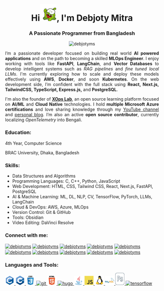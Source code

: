 <h1 align="center">Hi<img src="https://github.com/debjotyms/debjotyms/blob/main/hio.gif" height="55px" width="55px">, I'm Debjoty Mitra</h1>
<h3 align="center">A Passionate Programmer from Bangladesh</h3>

<p align="center"> <img src="https://komarev.com/ghpvc/?username=debjotyms&label=Profile%20views&color=0eb466&style=flat" alt="debjotyms" /> </p>

<p align="justify">
I’m a passionate developer focused on building real world <strong>AI powered applications</strong> and on the path to becoming a skilled <strong>MLOps Engineer</strong>. I enjoy working with tools like <strong>FastAPI</strong>, <strong>LangChain</strong>, and <strong>Vector Databases</strong> to develop intelligent systems such as <em>RAG pipelines</em> and <em>fine tuned local LLMs</em>. I'm currently exploring how to scale and deploy these models effectively using <strong>AWS</strong>, <strong>Docker</strong>, and soon <strong>Kubernetes</strong>. On the web development side, I’m confident with the full stack using <strong>React, Next.js, TailwindCSS, TypeScript, Express.js,</strong> and <strong>PostgreSQL</strong>.
</p>

<p align="justify">
I'm also the founder of <a href="https://xopslab.org"><strong>XOps Lab</strong></a>, an open source learning platform focused on <strong>AI/ML</strong> and <strong>Cloud Native</strong> technologies. I hold <strong>multiple Microsoft Azure certifications</strong> and love sharing knowledge through my <a href="https://www.youtube.com/@debjotyms">YouTube channel</a> and <a href="https://blog.debjotyms.com">personal blog</a>. I’m also an active <strong>open source contributor</strong>, currently localizing <em>OpenTelemetry</em> into Bengali.
</p>


<h3 align="left">Education:</h3>
4th Year, Computer Science

BRAC University, Dhaka, Bangladesh

<h3 align="left">Skills:</h3>
<ul>
  <li> Data Structures and Algorithms </li>
  <li> Programming Languages: C, C++, Python, JavaScript </li>
  <li> Web Development: HTML, CSS, Tailwind CSS, React, Next.js, FastAPI, PostgreSQL </li>
  <li> AI & Machine Learning: ML, DL, NLP, CV, TensorFlow, PyTorch, LLMs, LangChain </li>
  <li> Cloud & DevOps: AWS, Azure, MLOps </li>
  <li> Version Control: Git & GitHub </li>
  <li> Tools: Obsidian</li>
  <li> Video Editing: DaVinci Resolve </li>
</ul>

<h3 align="left">Connect with me:</h3>
<p align="left">
<a href="https://twitter.com/debjotyms" target="blank"><img align="center" src="https://raw.githubusercontent.com/rahuldkjain/github-profile-readme-generator/master/src/images/icons/Social/twitter.svg" alt="debjotyms" height="30" width="30" /></a>
<a href="https://linkedin.com/in/debjotyms" target="blank"><img align="center" src="https://raw.githubusercontent.com/rahuldkjain/github-profile-readme-generator/master/src/images/icons/Social/linked-in-alt.svg" alt="debjotyms" height="30" width="30" /></a>
<a href="https://kaggle.com/debjotyms" target="blank"><img align="center" src="https://raw.githubusercontent.com/rahuldkjain/github-profile-readme-generator/master/src/images/icons/Social/kaggle.svg" alt="debjotyms" height="30" width="30" /></a>
<a href="https://fb.com/debjotyms" target="blank"><img align="center" src="https://raw.githubusercontent.com/rahuldkjain/github-profile-readme-generator/master/src/images/icons/Social/facebook.svg" alt="debjotyms" height="30" width="30" /></a>
<a href="https://instagram.com/debjotyms" target="blank"><img align="center" src="https://raw.githubusercontent.com/rahuldkjain/github-profile-readme-generator/master/src/images/icons/Social/instagram.svg" alt="debjotyms" height="30" width="30" /></a>
<a href="https://www.hackerrank.com/debjotyms" target="blank"><img align="center" src="https://raw.githubusercontent.com/rahuldkjain/github-profile-readme-generator/master/src/images/icons/Social/hackerrank.svg" alt="debjotyms" height="30" width="30" /></a>
<a href="https://codeforces.com/profile/debjotyms" target="blank"><img align="center" src="https://raw.githubusercontent.com/rahuldkjain/github-profile-readme-generator/master/src/images/icons/Social/codeforces.svg" alt="debjotyms" height="30" width="30" /></a>
<a href="https://www.leetcode.com/debjotyms" target="blank"><img align="center" src="https://raw.githubusercontent.com/rahuldkjain/github-profile-readme-generator/master/src/images/icons/Social/leet-code.svg" alt="debjotyms" height="30" width="30" /></a>
<a href="https://auth.geeksforgeeks.org/user/debjotyms" target="blank"><img align="center" src="https://raw.githubusercontent.com/rahuldkjain/github-profile-readme-generator/master/src/images/icons/Social/geeks-for-geeks.svg" alt="debjotyms" height="30" width="30" /></a>
<a href="https://www.topcoder.com/members/debjotyms" target="blank"><img align="center" src="https://raw.githubusercontent.com/rahuldkjain/github-profile-readme-generator/master/src/images/icons/Social/topcoder.svg" alt="debjotyms" height="30" width="30" /></a>
</p>

<h3 align="left">Languages and Tools:</h3>
<p align="left"> <a href="https://www.cprogramming.com/" target="_blank" rel="noreferrer"> <img src="https://raw.githubusercontent.com/devicons/devicon/master/icons/c/c-original.svg" alt="c" width="30" height="30"/> </a> <a href="https://www.w3schools.com/cpp/" target="_blank" rel="noreferrer"> <img src="https://raw.githubusercontent.com/devicons/devicon/master/icons/cplusplus/cplusplus-original.svg" alt="cplusplus" width="30" height="30"/> </a> <a href="https://www.w3schools.com/css/" target="_blank" rel="noreferrer"> <img src="https://raw.githubusercontent.com/devicons/devicon/master/icons/css3/css3-original-wordmark.svg" alt="css3" width="30" height="30"/> </a> <a href="https://git-scm.com/" target="_blank" rel="noreferrer"> <img src="https://www.vectorlogo.zone/logos/git-scm/git-scm-icon.svg" alt="git" width="30" height="30"/> </a> <a href="https://www.w3.org/html/" target="_blank" rel="noreferrer"> <img src="https://raw.githubusercontent.com/devicons/devicon/master/icons/html5/html5-original-wordmark.svg" alt="html5" width="30" height="30"/> </a> <a href="https://gohugo.io/" target="_blank" rel="noreferrer"> <img src="https://api.iconify.design/logos-hugo.svg" alt="hugo" width="30" height="30"/>
  <img src="https://raw.githubusercontent.com/devicons/devicon/master/icons/java/java-original.svg" alt="java" width="30" height="30"/> </a> <a href="https://developer.mozilla.org/en-US/docs/Web/JavaScript" target="_blank" rel="noreferrer"> <img src="https://raw.githubusercontent.com/devicons/devicon/master/icons/javascript/javascript-original.svg" alt="javascript" width="30" height="30"/> </a> <a href="https://www.linux.org/" target="_blank" rel="noreferrer"> <img src="https://raw.githubusercontent.com/devicons/devicon/master/icons/linux/linux-original.svg" alt="linux" width="30" height="30"/> </a> <a href="https://www.mysql.com/" target="_blank" rel="noreferrer"> <img src="https://raw.githubusercontent.com/devicons/devicon/master/icons/mysql/mysql-original-wordmark.svg" alt="mysql" width="30" height="30"/> </a> <a href="https://www.photoshop.com/en" target="_blank" rel="noreferrer"> <img src="https://raw.githubusercontent.com/devicons/devicon/master/icons/photoshop/photoshop-line.svg" alt="photoshop" width="30" height="40"/> </a> <a href="https://www.tensorflow.org" target="_blank" rel="noreferrer"> <img src="https://www.vectorlogo.zone/logos/tensorflow/tensorflow-icon.svg" alt="tensorflow" width="30" height="30"/> </a> </p>

<!---
your comment goes here
and here<p align="center"> <a href="https://twitter.com/debjotyms" target="blank"><img src="https://img.shields.io/twitter/follow/debjotyms?logo=twitter&style=for-the-badge" alt="debjotyms" /></a> </p>

<p align="center"><img align="center" src="https://github-readme-streak-stats.herokuapp.com/?user=debjotyms&theme=dark" alt="debjotyms" /></p> --->

